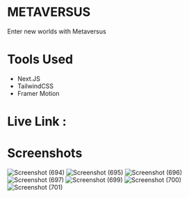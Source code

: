 # METAVERSUS 
Enter new worlds with Metaversus
# Tools Used 
- Next.JS
- TailwindCSS
- Framer Motion 
# Live Link : 
# Screenshots
![Screenshot (694)](https://user-images.githubusercontent.com/104431269/204254715-1e164457-385d-414e-ac6f-5d5c76828463.png)
![Screenshot (695)](https://user-images.githubusercontent.com/104431269/204254728-3e415c9a-3d27-4524-a741-b0d8d6c58eee.png)
![Screenshot (696)](https://user-images.githubusercontent.com/104431269/204254742-f5c8b96c-a16d-4caf-a880-fa236cde3f1d.png)
![Screenshot (697)](https://user-images.githubusercontent.com/104431269/204254756-d92d6a15-d484-445b-a985-9e73dfdd67f9.png)
![Screenshot (699)](https://user-images.githubusercontent.com/104431269/204254774-cafbad2c-1aed-44df-b75c-750ec39564ed.png)
![Screenshot (700)](https://user-images.githubusercontent.com/104431269/204254792-b412563f-4661-4eb9-b6d9-f4aaf02d7c98.png)
![Screenshot (701)](https://user-images.githubusercontent.com/104431269/204254811-5c7f40fa-5596-4043-aa9a-bb3950b6ce7c.png)
